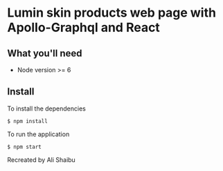 # Lumin skin products web page with Apollo-Graphql and React

## What you'll need
* Node version >= 6

## Install

To install the dependencies
```
$ npm install
```

To run the application

```
$ npm start
```

Recreated by Ali Shaibu